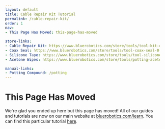 ```yaml
---
layout: default
title: Cable Repair Kit Tutorial
permalink: /cable-repair-kit/
order: 1
nav:
- This Page Has Moved: this-page-has-moved

store-links:
- Cable Repair Kit: https://www.bluerobotics.com/store/tools/tool-kit-cable-repair-r1-rp/
- Coax Seal: https://www.bluerobotics.com/store/tools/tool-coax-seal-0-5in-60in-r1-rp/
- Silicone Tape: https://www.bluerobotics.com/store/tools/tool-silicone-tape-1in-10ft-r1-rp/
- Acetone Wipes: https://www.bluerobotics.com/store/tools/potting-acetone-wipes-qty10-r1-rp/

manual-links:
- Potting Compound: /potting
---
```


# This Page Has Moved

We're glad you ended up here but this page has moved! All of our guides and tutorials are now on our main website at [bluerobotics.com/learn](http://bluerobotics.com/learn/). You can find this particular tutorial [here](https://www.bluerobotics.com/learn/cable-repair-kit-guide/).
